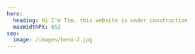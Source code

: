 ```yaml
---
hero:
  heading: Hi I'm Tim, this website is under construction 
  maxWidthPX: 652
seo:
  image: /images/hero-2.jpg
---
```

